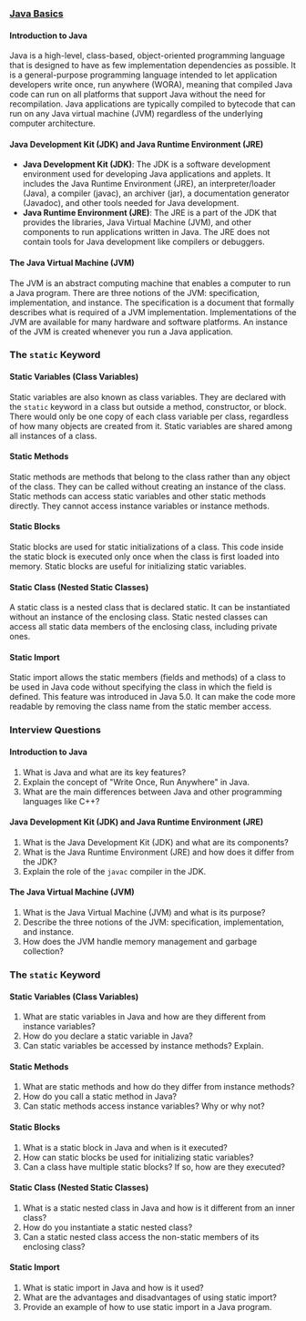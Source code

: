 ### [Java Basics](src/main/java/com/interviewprep/java_basics/)

#### Introduction to Java
Java is a high-level, class-based, object-oriented programming language that is designed to have as few implementation dependencies as possible. It is a general-purpose programming language intended to let application developers write once, run anywhere (WORA), meaning that compiled Java code can run on all platforms that support Java without the need for recompilation. Java applications are typically compiled to bytecode that can run on any Java virtual machine (JVM) regardless of the underlying computer architecture.

#### Java Development Kit (JDK) and Java Runtime Environment (JRE)
- **Java Development Kit (JDK)**: The JDK is a software development environment used for developing Java applications and applets. It includes the Java Runtime Environment (JRE), an interpreter/loader (Java), a compiler (javac), an archiver (jar), a documentation generator (Javadoc), and other tools needed for Java development.
- **Java Runtime Environment (JRE)**: The JRE is a part of the JDK that provides the libraries, Java Virtual Machine (JVM), and other components to run applications written in Java. The JRE does not contain tools for Java development like compilers or debuggers.

#### The Java Virtual Machine (JVM)
The JVM is an abstract computing machine that enables a computer to run a Java program. There are three notions of the JVM: specification, implementation, and instance. The specification is a document that formally describes what is required of a JVM implementation. Implementations of the JVM are available for many hardware and software platforms. An instance of the JVM is created whenever you run a Java application.

### The `static` Keyword

#### Static Variables (Class Variables)
Static variables are also known as class variables. They are declared with the `static` keyword in a class but outside a method, constructor, or block. There would only be one copy of each class variable per class, regardless of how many objects are created from it. Static variables are shared among all instances of a class.

#### Static Methods
Static methods are methods that belong to the class rather than any object of the class. They can be called without creating an instance of the class. Static methods can access static variables and other static methods directly. They cannot access instance variables or instance methods.

#### Static Blocks
Static blocks are used for static initializations of a class. This code inside the static block is executed only once when the class is first loaded into memory. Static blocks are useful for initializing static variables.

#### Static Class (Nested Static Classes)
A static class is a nested class that is declared static. It can be instantiated without an instance of the enclosing class. Static nested classes can access all static data members of the enclosing class, including private ones.

#### Static Import
Static import allows the static members (fields and methods) of a class to be used in Java code without specifying the class in which the field is defined. This feature was introduced in Java 5.0. It can make the code more readable by removing the class name from the static member access.

### Interview Questions

#### Introduction to Java
1. What is Java and what are its key features?
2. Explain the concept of "Write Once, Run Anywhere" in Java.
3. What are the main differences between Java and other programming languages like C++?

#### Java Development Kit (JDK) and Java Runtime Environment (JRE)
1. What is the Java Development Kit (JDK) and what are its components?
2. What is the Java Runtime Environment (JRE) and how does it differ from the JDK?
3. Explain the role of the `javac` compiler in the JDK.

#### The Java Virtual Machine (JVM)
1. What is the Java Virtual Machine (JVM) and what is its purpose?
2. Describe the three notions of the JVM: specification, implementation, and instance.
3. How does the JVM handle memory management and garbage collection?

### The `static` Keyword

#### Static Variables (Class Variables)
1. What are static variables in Java and how are they different from instance variables?
2. How do you declare a static variable in Java?
3. Can static variables be accessed by instance methods? Explain.

#### Static Methods
1. What are static methods and how do they differ from instance methods?
2. How do you call a static method in Java?
3. Can static methods access instance variables? Why or why not?

#### Static Blocks
1. What is a static block in Java and when is it executed?
2. How can static blocks be used for initializing static variables?
3. Can a class have multiple static blocks? If so, how are they executed?

#### Static Class (Nested Static Classes)
1. What is a static nested class in Java and how is it different from an inner class?
2. How do you instantiate a static nested class?
3. Can a static nested class access the non-static members of its enclosing class?

#### Static Import
1. What is static import in Java and how is it used?
2. What are the advantages and disadvantages of using static import?
3. Provide an example of how to use static import in a Java program.